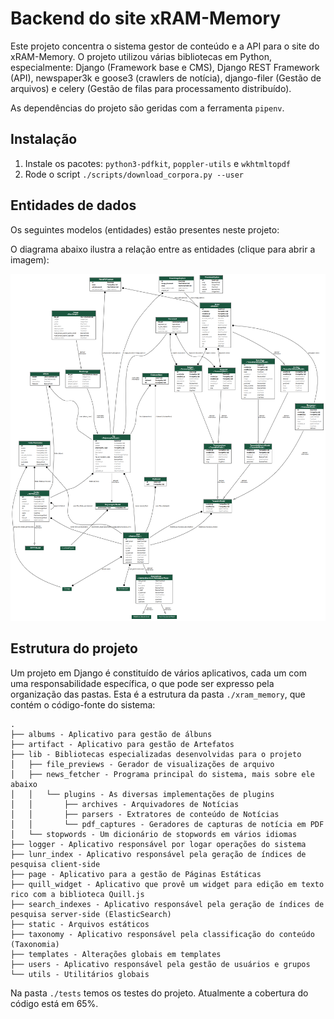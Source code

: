 # Backend do site xRAM-Memory

Este projeto concentra o sistema gestor de conteúdo e a API para o site do xRAM-Memory. O projeto utilizou várias bibliotecas em Python, especialmente: Django (Framework base e CMS), Django REST Framework (API), newspaper3k e goose3 (crawlers de notícia), django-filer (Gestão de arquivos) e celery (Gestão de filas para processamento distribuído).

As dependências do projeto são geridas com a ferramenta `pipenv`.

## Instalação

1) Instale os pacotes: `python3-pdfkit`, `poppler-utils` e `wkhtmltopdf`
2) Rode o script `./scripts/download_corpora.py --user`

## Entidades de dados

Os seguintes modelos (entidades) estão presentes neste projeto:

O diagrama abaixo ilustra a relação entre as entidades (clique para abrir a imagem):

[![diagrama](./docs/entidades.png)](./docs/entidades.png)

## Estrutura do projeto

Um projeto em Django é constituído de vários aplicativos, cada um com uma responsabilidade específica, o que pode ser expresso pela organização das pastas. Esta é a estrutura da pasta `./xram_memory`, que contém o código-fonte do sistema:

```
.
├── albums - Aplicativo para gestão de álbuns
├── artifact - Aplicativo para gestão de Artefatos
├── lib - Bibliotecas especializadas desenvolvidas para o projeto
│   ├── file_previews - Gerador de visualizações de arquivo
│   ├── news_fetcher - Programa principal do sistema, mais sobre ele abaixo
│   │   └── plugins - As diversas implementações de plugins
│   │       ├── archives - Arquivadores de Notícias
│   │       ├── parsers - Extratores de conteúdo de Notícias
│   │       └── pdf_captures - Geradores de capturas de notícia em PDF
│   └── stopwords - Um dicionário de stopwords em vários idiomas
├── logger - Aplicativo responsável por logar operações do sistema
├── lunr_index - Aplicativo responsável pela geração de índices de pesquisa client-side
├── page - Aplicativo para a gestão de Páginas Estáticas
├── quill_widget - Aplicativo que provê um widget para edição em texto rico com a biblioteca Quill.js
├── search_indexes - Aplicativo responsável pela geração de índices de pesquisa server-side (ElasticSearch)
├── static - Arquivos estáticos
├── taxonomy - Aplicativo responsável pela classificação do conteúdo (Taxonomia)
├── templates - Alterações globais em templates
├── users - Aplicativo responsável pela gestão de usuários e grupos
└── utils - Utilitários globais
```

Na pasta `./tests` temos os testes do projeto. Atualmente a cobertura do código está em 65%.